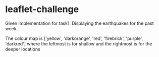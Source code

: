 # leaflet-challenge

Given implementation for task1.
Displaying the earthquakes for the past week.

The colour map is ['yellow', 'darkorange', 'red', 'firebrick', 'purple', 'darkred'] where the leftmost is for 
shallow and the rightmost is for the deeper locations